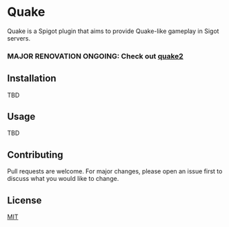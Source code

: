 # Quake
Quake is a Spigot plugin that aims to provide Quake-like gameplay in Sigot servers.

### MAJOR RENOVATION ONGOING: Check out [quake2](https://github.com/alvarlagerlof/quake/tree/quake2)

## Installation
TBD

## Usage
TBD

## Contributing
Pull requests are welcome. For major changes, please open an issue first to discuss what you would like to change.

## License
[MIT](LICENSE.md)
